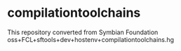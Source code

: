 # compilationtoolchains
This repository converted from Symbian Foundation oss+FCL+sftools+dev+hostenv+compilationtoolchains.hg
